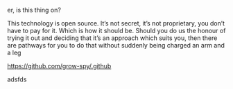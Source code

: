 er, is this thing on?

This technology is open source. It’s not secret, it’s not proprietary, you don’t have to pay for it. Which is how it should be. Should you do us the honour of trying it out and deciding that it’s an approach which suits you, then there are pathways for you to do that without suddenly being charged an arm and a leg

https://github.com/grow-spy/.github


adsfds